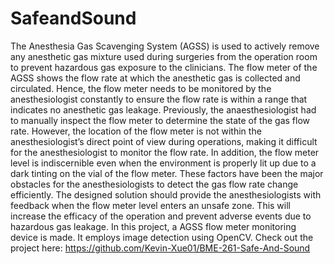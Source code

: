 # SafeandSound
The Anesthesia Gas Scavenging System (AGSS) is used to actively remove any anesthetic gas mixture used during surgeries from the operation room to prevent hazardous gas exposure to the clinicians. The flow meter of the AGSS shows the flow rate at which the anesthetic gas is collected and circulated. Hence, the flow meter needs to be monitored by the anesthesiologist constantly to ensure the flow rate is within a range that indicates no anesthetic gas leakage. Previously, the anaesthesiologist had to manually inspect the flow meter to determine the state of the gas flow rate. However, the location of the flow meter is not within the anesthesiologist’s direct point of view during operations, making it difficult for the anesthesiologist to monitor the flow rate. In addition, the flow meter level is indiscernible even when the environment is properly lit up due to a dark tinting on the vial of the flow meter. These factors have been the major obstacles for the anesthesiologists to detect the gas flow rate change efficiently. The designed solution should provide the anesthesiologists with feedback when the flow meter level enters an unsafe zone. This will increase the efficacy of the operation and prevent adverse events due to hazardous gas leakage.
In this project, a AGSS flow meter monitoring device is made. It employs image detection using OpenCV.
Check out the project here: https://github.com/Kevin-Xue01/BME-261-Safe-And-Sound
